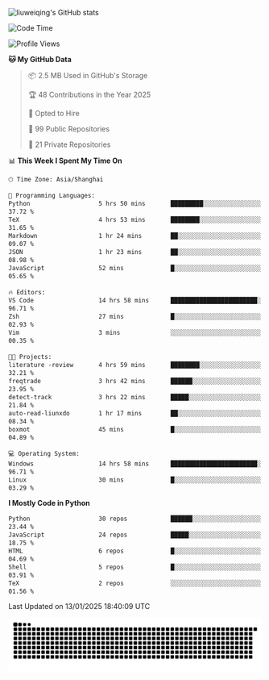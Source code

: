 ![liuweiqing's GitHub stats](https://github-readme-stats.vercel.app/api?username=14790897&show_icons=true&locale=cn&include_all_commits=true&count_private=true)

<!--START_SECTION:waka-->
![Code Time](http://img.shields.io/badge/Code%20Time-1%2C798%20hrs%2011%20mins-blue)

![Profile Views](http://img.shields.io/badge/Profile%20Views-15-blue)

**🐱 My GitHub Data** 

> 📦 2.5 MB Used in GitHub's Storage 
 > 
> 🏆 48 Contributions in the Year 2025
 > 
> 💼 Opted to Hire
 > 
> 📜 99 Public Repositories 
 > 
> 🔑 21 Private Repositories 
 > 
📊 **This Week I Spent My Time On** 

```text
🕑︎ Time Zone: Asia/Shanghai

💬 Programming Languages: 
Python                   5 hrs 50 mins       █████████░░░░░░░░░░░░░░░░   37.72 % 
TeX                      4 hrs 53 mins       ████████░░░░░░░░░░░░░░░░░   31.65 % 
Markdown                 1 hr 24 mins        ██░░░░░░░░░░░░░░░░░░░░░░░   09.07 % 
JSON                     1 hr 23 mins        ██░░░░░░░░░░░░░░░░░░░░░░░   08.98 % 
JavaScript               52 mins             █░░░░░░░░░░░░░░░░░░░░░░░░   05.65 % 

🔥 Editors: 
VS Code                  14 hrs 58 mins      ████████████████████████░   96.71 % 
Zsh                      27 mins             █░░░░░░░░░░░░░░░░░░░░░░░░   02.93 % 
Vim                      3 mins              ░░░░░░░░░░░░░░░░░░░░░░░░░   00.35 % 

🐱‍💻 Projects: 
literature -review       4 hrs 59 mins       ████████░░░░░░░░░░░░░░░░░   32.21 % 
freqtrade                3 hrs 42 mins       ██████░░░░░░░░░░░░░░░░░░░   23.95 % 
detect-track             3 hrs 22 mins       █████░░░░░░░░░░░░░░░░░░░░   21.84 % 
auto-read-liunxdo        1 hr 17 mins        ██░░░░░░░░░░░░░░░░░░░░░░░   08.34 % 
boxmot                   45 mins             █░░░░░░░░░░░░░░░░░░░░░░░░   04.89 % 

💻 Operating System: 
Windows                  14 hrs 58 mins      ████████████████████████░   96.71 % 
Linux                    30 mins             █░░░░░░░░░░░░░░░░░░░░░░░░   03.29 % 
```

**I Mostly Code in Python** 

```text
Python                   30 repos            ██████░░░░░░░░░░░░░░░░░░░   23.44 % 
JavaScript               24 repos            █████░░░░░░░░░░░░░░░░░░░░   18.75 % 
HTML                     6 repos             █░░░░░░░░░░░░░░░░░░░░░░░░   04.69 % 
Shell                    5 repos             █░░░░░░░░░░░░░░░░░░░░░░░░   03.91 % 
TeX                      2 repos             ░░░░░░░░░░░░░░░░░░░░░░░░░   01.56 % 
```




 Last Updated on 13/01/2025 18:40:09 UTC
<!--END_SECTION:waka-->

<picture>
  <source media="(prefers-color-scheme: dark)" srcset="https://raw.githubusercontent.com/14790897/14790897/output/github-contribution-grid-snake-dark.svg" />
  <source media="(prefers-color-scheme: light)" srcset="https://raw.githubusercontent.com/14790897/14790897/output/github-contribution-grid-snake.svg" />
  <img alt="github-snake" src="https://raw.githubusercontent.com/14790897/14790897/output/github-contribution-grid-snake.svg" />
</picture>
